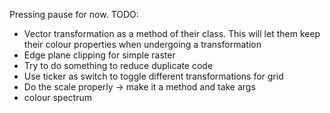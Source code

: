 Pressing pause for now.
 TODO:
 - Vector transformation as a method of their class. This will let them keep their colour properties when undergoing a transformation
 - Edge plane clipping for simple raster
 - Try to do something to reduce duplicate code
 - Use ticker as switch to toggle different transformations for grid
 - Do the scale properly -> make it a method and take args
 - colour spectrum